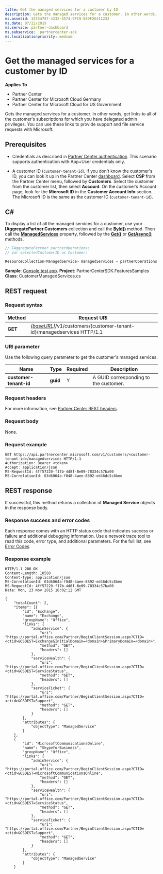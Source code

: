 ```yaml
---
title: Get the managed services for a customer by ID
description: Gets the managed services for a customer. In other words, get links to all of the customer's subscriptions for which you have delegated admin privileges. You can use these links to provide support and file service requests with Microsoft.
ms.assetid: 32554787-4232-4574-9FC9-5E9F26411233
ms.date: 07/22/2019
ms.service: partner-dashboard
ms.subservice:  partnercenter-sdk
ms.localizationpriority: medium
---
```


# Get the managed services for a customer by ID

**Applies To**

- Partner Center
- Partner Center for Microsoft Cloud Germany
- Partner Center for Microsoft Cloud for US Government

Gets the managed services for a customer. In other words, get links to all of the customer's subscriptions for which you have delegated admin privileges. You can use these links to provide support and file service requests with Microsoft.

## Prerequisites

- Credentials as described in [Partner Center authentication](partner-center-authentication.md). This scenario supports authentication with App+User credentials only.

- A customer ID (`customer-tenant-id`). If you don't know the customer's ID, you can look it up in the Partner Center [dashboard](https://partner.microsoft.com/dashboard). Select **CSP** from the Partner Center menu, followed by **Customers**. Select the customer from the customer list, then select **Account**. On the customer’s Account page, look for the **Microsoft ID** in the **Customer Account Info** section. The Microsoft ID is the same as the customer ID  (`customer-tenant-id`).

## C\#

To display a list of all the managed services for a customer, use your **IAggregatePartner.Customers** collection and call the [**ById()**](https://docs.microsoft.com/dotnet/api/microsoft.store.partnercenter.customers.icustomercollection.byid) method. Then call the [**ManagedServices**](https://docs.microsoft.com/dotnet/api/microsoft.store.partnercenter.customers.icustomer.managedservices) property, followed by the [**Get()**](https://docs.microsoft.com/dotnet/api/microsoft.store.partnercenter.managedservices.imanagedservicecollection.get) or [**GetAsync()**](https://docs.microsoft.com/dotnet/api/microsoft.store.partnercenter.managedservices.imanagedservicecollection.getasync) methods.

``` csharp
// IAggregatePartner partnerOperations;
// var selectedCustomerID as Customer;

ResourceCollection<ManagedService> managedServices = partnerOperations.Customers.ById(selectedCustomerId).ManagedServices.Get();
```

**Sample**: [Console test app](console-test-app.md). **Project**: PartnerCenterSDK.FeaturesSamples **Class**: CustomerManagedServices.cs

## REST request

### Request syntax

| Method  | Request URI                                                                                            |
|---------|--------------------------------------------------------------------------------------------------------|
| **GET** | [*{baseURL}*](partner-center-rest-urls.md)/v1/customers/{customer-tenant-id}/managedservices HTTP/1.1 |

### URI parameter

Use the following query parameter to get the customer's managed services.

| Name                   | Type     | Required | Description                           |
|------------------------|----------|----------|---------------------------------------|
| **customer-tenant-id** | **guid** | Y        | A GUID corresponding to the customer. |

### Request headers

For more information, see [Partner Center REST headers](headers.md).

### Request body

None.

### Request example

```http
GET https://api.partnercenter.microsoft.com/v1/customers/<customer-tenant-id>/managedservices HTTP/1.1
Authorization: Bearer <token>
Accept: application/json
MS-RequestId: 4ff57220-f17b-4d8f-8e09-78334c57ba00
MS-CorrelationId: 03d6064a-f048-4aee-8892-ed46dc5c8bee
```

## REST response

If successful, this method returns a collection of **Managed Service** objects in the response body.

### Response success and error codes

Each response comes with an HTTP status code that indicates success or failure and additional debugging information. Use a network trace tool to read this code, error type, and additional parameters. For the full list, see [Error Codes](error-codes.md).

### Response example

```http
HTTP/1.1 200 OK
Content-Length: 10588
Content-Type: application/json
MS-CorrelationId: 03d6064a-f048-4aee-8892-ed46dc5c8bee
MS-RequestId: 4ff57220-f17b-4d8f-8e09-78334c57ba00
Date: Mon, 23 Nov 2015 18:02:12 GMT

{
    "totalCount": 2,
    "items": [{
        "id": "Exchange",
        "name": "Exchange",
        "groupName": "Office",
        "links": {
            "adminService": {
                "uri": "https://portal.office.com/Partner/BeginClientSession.aspx?CTID=<ctid>&CSDEST=Exchange&InitialDomain=<domain>&PrimaryDomain=<domain>",
                "method": "GET",
                "headers": []
            },
            "serviceHealth": {
                "uri": "https://portal.office.com/Partner/BeginClientSession.aspx?CTID=<ctid>&CSDEST=ServiceStatus",
                "method": "GET",
                "headers": []
            },
            "serviceTicket": {
                "uri": "https://portal.office.com/Partner/BeginClientSession.aspx?CTID=<ctid>&CSDEST=Support",
                "method": "GET",
                "headers": []
            }
        },
        "attributes": {
            "objectType": "ManagedService"
        }
    },
    {
        "id": "MicrosoftCommunicationsOnline",
        "name": "SkypeforBusiness",
        "groupName": "Office",
        "links": {
            "adminService": {
                "uri": "https://portal.office.com/Partner/BeginClientSession.aspx?CTID=<ctid>&CSDEST=MicrosoftCommunicationsOnline",
                "method": "GET",
                "headers": []
            },
            "serviceHealth": {
                "uri": "https://portal.office.com/Partner/BeginClientSession.aspx?CTID=<ctid>&CSDEST=ServiceStatus",
                "method": "GET",
                "headers": []
            },
            "serviceTicket": {
                "uri": "https://portal.office.com/Partner/BeginClientSession.aspx?CTID=<ctid>&CSDEST=Support",
                "method": "GET",
                "headers": []
            }
        },
        "attributes": {
            "objectType": "ManagedService"
        }
    }
```

